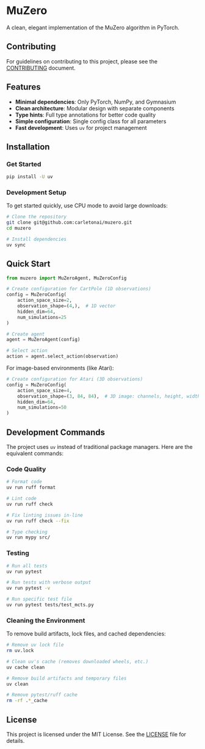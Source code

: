 # MuZero

A clean, elegant implementation of the MuZero algorithm in PyTorch.

## Contributing
For guidelines on contributing to this project, please see the [CONTRIBUTING](CONTRIBUTING) document.

## Features

- **Minimal dependencies**: Only PyTorch, NumPy, and Gymnasium
- **Clean architecture**: Modular design with separate components
- **Type hints**: Full type annotations for better code quality
- **Simple configuration**: Single config class for all parameters
- **Fast development**: Uses `uv` for project management

## Installation

### Get Started

```bash
pip install -U uv
```

### Development Setup

To get started quickly, use CPU mode to avoid large downloads:

```bash
# Clone the repository
git clone git@github.com:carletonai/muzero.git
cd muzero

# Install dependencies
uv sync 
```

## Quick Start

```python
from muzero import MuZeroAgent, MuZeroConfig

# Create configuration for CartPole (1D observations)
config = MuZeroConfig(
    action_space_size=2,
    observation_shape=(4,),  # 1D vector
    hidden_dim=64,
    num_simulations=25
)

# Create agent
agent = MuZeroAgent(config)

# Select action
action = agent.select_action(observation)
```

For image-based environments (like Atari):

```python
# Create configuration for Atari (3D observations)
config = MuZeroConfig(
    action_space_size=4,
    observation_shape=(3, 84, 84),  # 3D image: channels, height, width
    hidden_dim=64,
    num_simulations=50
)
```

## Development Commands

The project uses `uv` instead of traditional package managers. Here are the equivalent commands:


### Code Quality
```bash
# Format code 
uv run ruff format

# Lint code 
uv run ruff check

# Fix linting issues in-line 
uv run ruff check --fix

# Type checking 
uv run mypy src/
```

### Testing
```bash
# Run all tests 
uv run pytest

# Run tests with verbose output 
uv run pytest -v

# Run specific test file 
uv run pytest tests/test_mcts.py
```

### Cleaning the Environment

To remove build artifacts, lock files, and cached dependencies:

```bash
# Remove uv lock file
rm uv.lock

# Clean uv's cache (removes downloaded wheels, etc.)
uv cache clean

# Remove build artifacts and temporary files
uv clean

# Remove pytest/ruff cache 
rm -rf .*_cache
```

## License

This project is licensed under the MIT License. See the [LICENSE](LICENSE) file for details.